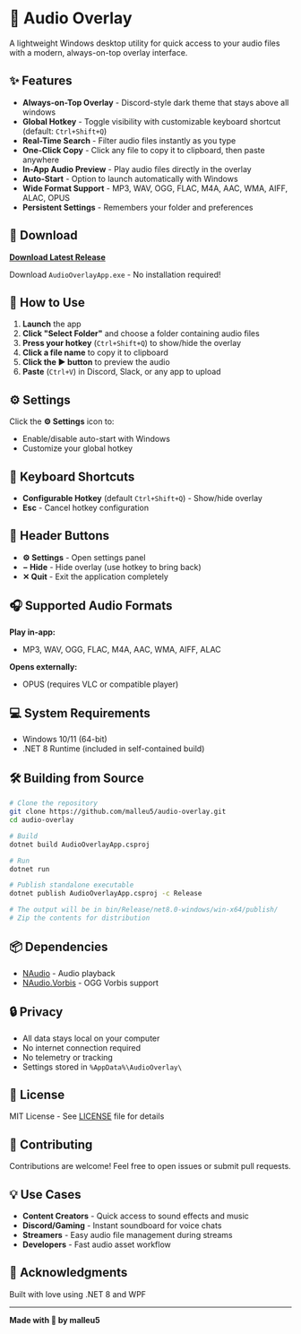 # 🎵 Audio Overlay

A lightweight Windows desktop utility for quick access to your audio files with a modern, always-on-top overlay interface.

## ✨ Features

- **Always-on-Top Overlay** - Discord-style dark theme that stays above all windows
- **Global Hotkey** - Toggle visibility with customizable keyboard shortcut (default: `Ctrl+Shift+Q`)
- **Real-Time Search** - Filter audio files instantly as you type
- **One-Click Copy** - Click any file to copy it to clipboard, then paste anywhere
- **In-App Audio Preview** - Play audio files directly in the overlay
- **Auto-Start** - Option to launch automatically with Windows
- **Wide Format Support** - MP3, WAV, OGG, FLAC, M4A, AAC, WMA, AIFF, ALAC, OPUS
- **Persistent Settings** - Remembers your folder and preferences

## 🚀 Download

**[Download Latest Release](https://github.com/malleu5/audio-overlay/releases/latest)**

Download `AudioOverlayApp.exe` - No installation required!

## 📖 How to Use

1. **Launch** the app
2. **Click "Select Folder"** and choose a folder containing audio files
3. **Press your hotkey** (`Ctrl+Shift+Q`) to show/hide the overlay
4. **Click a file name** to copy it to clipboard
5. **Click the ▶ button** to preview the audio
6. **Paste** (`Ctrl+V`) in Discord, Slack, or any app to upload

## ⚙️ Settings

Click the **⚙ Settings** icon to:
- Enable/disable auto-start with Windows
- Customize your global hotkey

## 🎹 Keyboard Shortcuts

- **Configurable Hotkey** (default `Ctrl+Shift+Q`) - Show/hide overlay
- **Esc** - Cancel hotkey configuration

## 🎨 Header Buttons

- **⚙ Settings** - Open settings panel
- **− Hide** - Hide overlay (use hotkey to bring back)
- **✕ Quit** - Exit the application completely

## 🎧 Supported Audio Formats

**Play in-app:**
- MP3, WAV, OGG, FLAC, M4A, AAC, WMA, AIFF, ALAC

**Opens externally:**
- OPUS (requires VLC or compatible player)

## 💻 System Requirements

- Windows 10/11 (64-bit)
- .NET 8 Runtime (included in self-contained build)

## 🛠️ Building from Source
```bash
# Clone the repository
git clone https://github.com/malleu5/audio-overlay.git
cd audio-overlay

# Build
dotnet build AudioOverlayApp.csproj

# Run
dotnet run

# Publish standalone executable
dotnet publish AudioOverlayApp.csproj -c Release

# The output will be in bin/Release/net8.0-windows/win-x64/publish/
# Zip the contents for distribution
```

## 📦 Dependencies

- [NAudio](https://github.com/naudio/NAudio) - Audio playback
- [NAudio.Vorbis](https://github.com/naudio/Vorbis) - OGG Vorbis support

## 🔒 Privacy

- All data stays local on your computer
- No internet connection required
- No telemetry or tracking
- Settings stored in `%AppData%\AudioOverlay\`

## 📝 License

MIT License - See [LICENSE](LICENSE) file for details

## 🤝 Contributing

Contributions are welcome! Feel free to open issues or submit pull requests.

## 💡 Use Cases

- **Content Creators** - Quick access to sound effects and music
- **Discord/Gaming** - Instant soundboard for voice chats
- **Streamers** - Easy audio file management during streams
- **Developers** - Fast audio asset workflow

## 🙏 Acknowledgments

Built with love using .NET 8 and WPF

---

**Made with 💜 by malleu5**
```